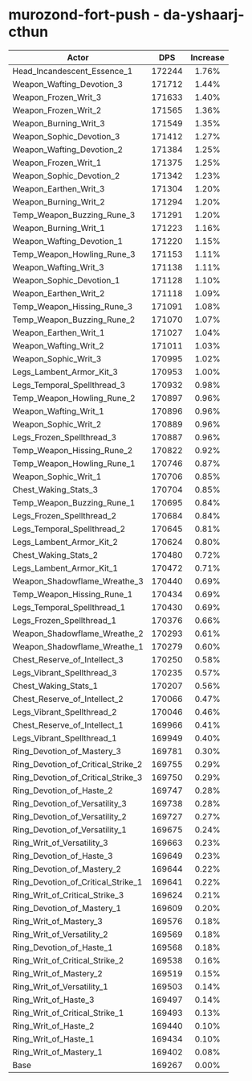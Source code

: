 # murozond-fort-push - da-yshaarj-cthun
| Actor | DPS | Increase |
|---|:---:|:---:|
|Head_Incandescent_Essence_1|172244|1.76%|
|Weapon_Wafting_Devotion_3|171712|1.44%|
|Weapon_Frozen_Writ_3|171633|1.40%|
|Weapon_Frozen_Writ_2|171565|1.36%|
|Weapon_Burning_Writ_3|171549|1.35%|
|Weapon_Sophic_Devotion_3|171412|1.27%|
|Weapon_Wafting_Devotion_2|171384|1.25%|
|Weapon_Frozen_Writ_1|171375|1.25%|
|Weapon_Sophic_Devotion_2|171342|1.23%|
|Weapon_Earthen_Writ_3|171304|1.20%|
|Weapon_Burning_Writ_2|171294|1.20%|
|Temp_Weapon_Buzzing_Rune_3|171291|1.20%|
|Weapon_Burning_Writ_1|171223|1.16%|
|Weapon_Wafting_Devotion_1|171220|1.15%|
|Temp_Weapon_Howling_Rune_3|171153|1.11%|
|Weapon_Wafting_Writ_3|171138|1.11%|
|Weapon_Sophic_Devotion_1|171128|1.10%|
|Weapon_Earthen_Writ_2|171118|1.09%|
|Temp_Weapon_Hissing_Rune_3|171091|1.08%|
|Temp_Weapon_Buzzing_Rune_2|171070|1.07%|
|Weapon_Earthen_Writ_1|171027|1.04%|
|Weapon_Wafting_Writ_2|171011|1.03%|
|Weapon_Sophic_Writ_3|170995|1.02%|
|Legs_Lambent_Armor_Kit_3|170953|1.00%|
|Legs_Temporal_Spellthread_3|170932|0.98%|
|Temp_Weapon_Howling_Rune_2|170897|0.96%|
|Weapon_Wafting_Writ_1|170896|0.96%|
|Weapon_Sophic_Writ_2|170889|0.96%|
|Legs_Frozen_Spellthread_3|170887|0.96%|
|Temp_Weapon_Hissing_Rune_2|170822|0.92%|
|Temp_Weapon_Howling_Rune_1|170746|0.87%|
|Weapon_Sophic_Writ_1|170706|0.85%|
|Chest_Waking_Stats_3|170704|0.85%|
|Temp_Weapon_Buzzing_Rune_1|170695|0.84%|
|Legs_Frozen_Spellthread_2|170684|0.84%|
|Legs_Temporal_Spellthread_2|170645|0.81%|
|Legs_Lambent_Armor_Kit_2|170624|0.80%|
|Chest_Waking_Stats_2|170480|0.72%|
|Legs_Lambent_Armor_Kit_1|170472|0.71%|
|Weapon_Shadowflame_Wreathe_3|170440|0.69%|
|Temp_Weapon_Hissing_Rune_1|170434|0.69%|
|Legs_Temporal_Spellthread_1|170430|0.69%|
|Legs_Frozen_Spellthread_1|170376|0.66%|
|Weapon_Shadowflame_Wreathe_2|170293|0.61%|
|Weapon_Shadowflame_Wreathe_1|170279|0.60%|
|Chest_Reserve_of_Intellect_3|170250|0.58%|
|Legs_Vibrant_Spellthread_3|170235|0.57%|
|Chest_Waking_Stats_1|170207|0.56%|
|Chest_Reserve_of_Intellect_2|170066|0.47%|
|Legs_Vibrant_Spellthread_2|170046|0.46%|
|Chest_Reserve_of_Intellect_1|169966|0.41%|
|Legs_Vibrant_Spellthread_1|169949|0.40%|
|Ring_Devotion_of_Mastery_3|169781|0.30%|
|Ring_Devotion_of_Critical_Strike_2|169755|0.29%|
|Ring_Devotion_of_Critical_Strike_3|169750|0.29%|
|Ring_Devotion_of_Haste_2|169747|0.28%|
|Ring_Devotion_of_Versatility_3|169738|0.28%|
|Ring_Devotion_of_Versatility_2|169727|0.27%|
|Ring_Devotion_of_Versatility_1|169675|0.24%|
|Ring_Writ_of_Versatility_3|169663|0.23%|
|Ring_Devotion_of_Haste_3|169649|0.23%|
|Ring_Devotion_of_Mastery_2|169644|0.22%|
|Ring_Devotion_of_Critical_Strike_1|169641|0.22%|
|Ring_Writ_of_Critical_Strike_3|169624|0.21%|
|Ring_Devotion_of_Mastery_1|169609|0.20%|
|Ring_Writ_of_Mastery_3|169576|0.18%|
|Ring_Writ_of_Versatility_2|169569|0.18%|
|Ring_Devotion_of_Haste_1|169568|0.18%|
|Ring_Writ_of_Critical_Strike_2|169538|0.16%|
|Ring_Writ_of_Mastery_2|169519|0.15%|
|Ring_Writ_of_Versatility_1|169503|0.14%|
|Ring_Writ_of_Haste_3|169497|0.14%|
|Ring_Writ_of_Critical_Strike_1|169493|0.13%|
|Ring_Writ_of_Haste_2|169440|0.10%|
|Ring_Writ_of_Haste_1|169434|0.10%|
|Ring_Writ_of_Mastery_1|169402|0.08%|
|Base|169267|0.00%|
